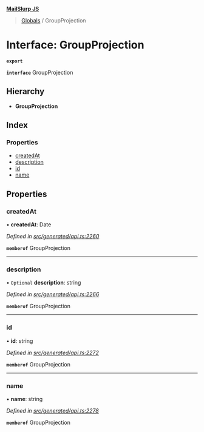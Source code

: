 **[MailSlurp JS](../README.md)**

> [Globals](../README.md) / GroupProjection

# Interface: GroupProjection

**`export`** 

**`interface`** GroupProjection

## Hierarchy

* **GroupProjection**

## Index

### Properties

* [createdAt](groupprojection.md#createdat)
* [description](groupprojection.md#description)
* [id](groupprojection.md#id)
* [name](groupprojection.md#name)

## Properties

### createdAt

•  **createdAt**: Date

*Defined in [src/generated/api.ts:2260](https://github.com/mailslurp/mailslurp-client/blob/d7397d3/src/generated/api.ts#L2260)*

**`memberof`** GroupProjection

___

### description

• `Optional` **description**: string

*Defined in [src/generated/api.ts:2266](https://github.com/mailslurp/mailslurp-client/blob/d7397d3/src/generated/api.ts#L2266)*

**`memberof`** GroupProjection

___

### id

•  **id**: string

*Defined in [src/generated/api.ts:2272](https://github.com/mailslurp/mailslurp-client/blob/d7397d3/src/generated/api.ts#L2272)*

**`memberof`** GroupProjection

___

### name

•  **name**: string

*Defined in [src/generated/api.ts:2278](https://github.com/mailslurp/mailslurp-client/blob/d7397d3/src/generated/api.ts#L2278)*

**`memberof`** GroupProjection

